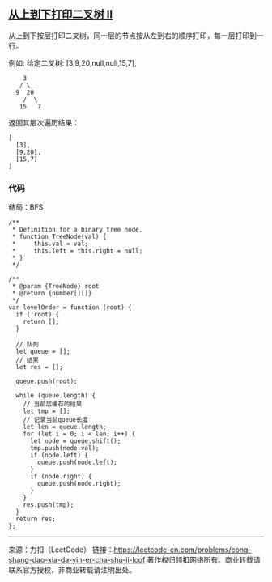 ## [从上到下打印二叉树 II](https://leetcode-cn.com/problems/cong-shang-dao-xia-da-yin-er-cha-shu-ii-lcof/)

从上到下按层打印二叉树，同一层的节点按从左到右的顺序打印，每一层打印到一行。

例如:
给定二叉树: [3,9,20,null,null,15,7],

        3
       / \
      9  20
        /  \
       15   7

返回其层次遍历结果：

```
[
  [3],
  [9,20],
  [15,7]
]
```

### 代码

结局：BFS

```tsx
/**
 * Definition for a binary tree node.
 * function TreeNode(val) {
 *     this.val = val;
 *     this.left = this.right = null;
 * }
 */

/**
 * @param {TreeNode} root
 * @return {number[][]}
 */
var levelOrder = function (root) {
  if (!root) {
    return [];
  }

  // 队列
  let queue = [];
  // 结果
  let res = [];

  queue.push(root);

  while (queue.length) {
    // 当前层缓存的结果
    let tmp = [];
    // 记录当前queue长度
    let len = queue.length;
    for (let i = 0; i < len; i++) {
      let node = queue.shift();
      tmp.push(node.val);
      if (node.left) {
        queue.push(node.left);
      }
      if (node.right) {
        queue.push(node.right);
      }
    }
    res.push(tmp);
  }
  return res;
};
```

---

来源：力扣（LeetCode）
链接：https://leetcode-cn.com/problems/cong-shang-dao-xia-da-yin-er-cha-shu-ii-lcof
著作权归领扣网络所有。商业转载请联系官方授权，非商业转载请注明出处。
